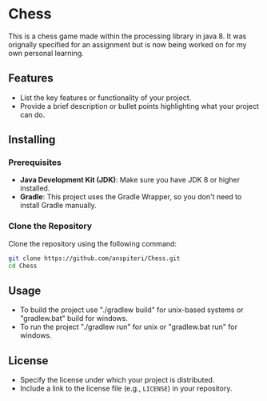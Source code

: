 # Chess

This is a chess game made within the processing library in java 8. It was orignally
specified for an assignment but is now being worked on for my own personal learning.

## Features

- List the key features or functionality of your project.
- Provide a brief description or bullet points highlighting what your project can do.

## Installing

### Prerequisites

- **Java Development Kit (JDK)**: Make sure you have JDK 8 or higher installed.
- **Gradle**: This project uses the Gradle Wrapper, so you don't need to install Gradle manually.

### Clone the Repository

Clone the repository using the following command:

```sh
git clone https://github.com/anspiteri/Chess.git
cd Chess
```

## Usage

- To build the project use "./gradlew build" for unix-based systems or "gradlew.bat" build for windows. 
- To run the project "./gradlew run" for unix or "gradlew.bat run" for windows. 

## License

- Specify the license under which your project is distributed.
- Include a link to the license file (e.g., `LICENSE`) in your repository.


